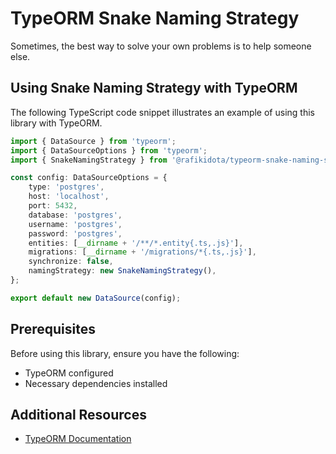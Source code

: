 # TypeORM Snake Naming Strategy

Sometimes, the best way to solve your own problems is to help someone else.

## Using Snake Naming Strategy with TypeORM

The following TypeScript code snippet illustrates an example of using this library with TypeORM.


```ts
import { DataSource } from 'typeorm';
import { DataSourceOptions } from 'typeorm';
import { SnakeNamingStrategy } from '@rafikidota/typeorm-snake-naming-strategy';

const config: DataSourceOptions = {
    type: 'postgres',
    host: 'localhost',
    port: 5432,
    database: 'postgres',
    username: 'postgres',
    password: 'postgres',
    entities: [__dirname + '/**/*.entity{.ts,.js}'],
    migrations: [__dirname + '/migrations/*{.ts,.js}'],
    synchronize: false,
    namingStrategy: new SnakeNamingStrategy(),
};

export default new DataSource(config);
```

## Prerequisites
Before using this library, ensure you have the following:
- TypeORM configured
- Necessary dependencies installed


## Additional Resources
- [TypeORM Documentation](https://typeorm.io/)